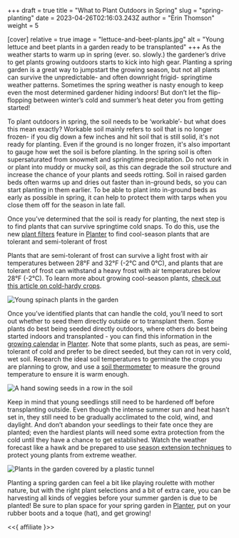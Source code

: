 +++
draft = true
title = "What to Plant Outdoors in Spring"
slug = "spring-planting"
date = 2023-04-26T02:16:03.243Z
author = "Erin Thomson"
weight = 5

[cover]
relative = true
image = "lettuce-and-beet-plants.jpg"
alt = "Young lettuce and beet plants in a garden ready to be transplanted"
+++
As the weather starts to warm up in spring (ever. so. slowly.) the gardener’s drive to get plants growing outdoors starts to kick into high gear. Planting a spring garden is a great way to jumpstart the growing season, but not all plants can survive the unpredictable- and often downright frigid- springtime weather patterns. Sometimes the spring weather is nasty enough to keep even the most determined gardener hiding indoors! But don’t let the flip-flopping between winter’s cold and summer’s heat deter you from getting started!

To plant outdoors in spring, the soil needs to be ‘workable’- but what does this mean exactly? Workable soil mainly refers to soil that is no longer frozen- if you dig down a few inches and hit soil that is still solid, it's not ready for planting. Even if the ground is no longer frozen, it's also important to gauge how wet the soil is before planting. In the spring soil is often supersaturated from snowmelt and springtime precipitation. Do not work in or plant into muddy or mucky soil, as this can degrade the soil structure and increase the chance of your plants and seeds rotting. Soil in raised garden beds often warms up and dries out faster than in-ground beds, so you can start planting in them earlier. To be able to plant into in-ground beds as early as possible in spring, it can help to protect them with tarps when you close them off for the season in late fall.

Once you’ve determined that the soil is ready for planting, the next step is to find plants that can survive springtime cold snaps. To do this, use the new [plant filters](https://blog.planter.garden/posts/v3-3-0/#filters) feature in [Planter](https://planter.garden/) to find cool-season plants that are tolerant and semi-tolerant of frost

Plants that are semi-tolerant of frost can survive a light frost with air temperatures between 28°F and 32°F (-2°C and 0°C), and plants that are tolerant of frost can withstand a heavy frost with air temperatures below 28°F (-2°C). To learn more about growing cool-season plants, [check out this article on cold-hardy crops](https://blog.planter.garden/posts/cold-hardy-crops/).

![Young spinach plants in the garden](young-spinach.jpg)

Once you’ve identified plants that can handle the cold, you’ll need to sort out whether to seed them directly outside or to transplant them. Some plants do best being seeded directly outdoors, where others do best being started indoors and transplanted - you can find this information in the [growing calendar](https://info.planter.garden/plant-information/how-to-grow/#growing-calendar) in [Planter](https://planter.garden/). Note that some plants, such as peas, are semi-tolerant of cold and prefer to be direct seeded, but they can rot in very cold, wet soil. Research the ideal soil temperatures to germinate the crops you are planning to grow, and use a [soil thermometer](https://www.amazon.com/s?k=soil+thermometer) to measure the ground temperature to ensure it is warm enough.

![A hand sowing seeds in a row in the soil](sowing-seeds.jpg)

Keep in mind that young seedlings still need to be hardened off before transplanting outside. Even though the intense summer sun and heat hasn’t set in, they still need to be gradually acclimated to the cold, wind, and daylight. And don’t abandon your seedlings to their fate once they are planted; even the hardiest plants will need some extra protection from the cold until they have a chance to get established. Watch the weather forecast like a hawk and be prepared to use [season extension techniques](https://blog.planter.garden/posts/season-extension/) to protect young plants from extreme weather.

![Plants in the garden covered by a plastic tunnel](plants-under-cover.jpg)

Planting a spring garden can feel a bit like playing roulette with mother nature, but with the right plant selections and a bit of extra care, you can be harvesting all kinds of veggies before your summer garden is due to be planted! Be sure to plan space for your spring garden in [Planter](https://planter.garden/), put on your rubber boots and a toque (hat), and get growing!

<<{ affiliate }>>
